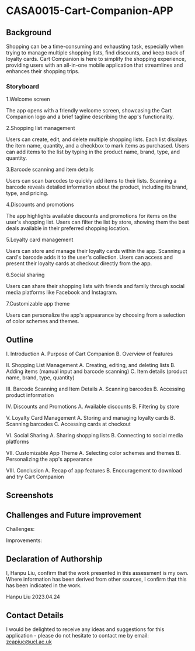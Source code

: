 # CASA0015-Cart-Companion-APP


## Background
Shopping can be a time-consuming and exhausting task, especially when trying to manage multiple shopping lists, find discounts, and keep track of loyalty cards. Cart Companion is here to simplify the shopping experience, providing users with an all-in-one mobile application that streamlines and enhances their shopping trips.


### Storyboard

1.Welcome screen

The app opens with a friendly welcome screen, showcasing the Cart Companion logo and a brief tagline describing the app's functionality.

2.Shopping list management

Users can create, edit, and delete multiple shopping lists.
Each list displays the item name, quantity, and a checkbox to mark items as purchased.
Users can add items to the list by typing in the product name, brand, type, and quantity.

3.Barcode scanning and item details

Users can scan barcodes to quickly add items to their lists.
Scanning a barcode reveals detailed information about the product, including its brand, type, and pricing.

4.Discounts and promotions

The app highlights available discounts and promotions for items on the user's shopping list.
Users can filter the list by store, showing them the best deals available in their preferred shopping location.

5.Loyalty card management

Users can store and manage their loyalty cards within the app.
Scanning a card's barcode adds it to the user's collection.
Users can access and present their loyalty cards at checkout directly from the app.

6.Social sharing

Users can share their shopping lists with friends and family through social media platforms like Facebook and Instagram.

7.Customizable app theme

Users can personalize the app's appearance by choosing from a selection of color schemes and themes.

## Outline
I. Introduction
A. Purpose of Cart Companion
B. Overview of features

II. Shopping List Management
A. Creating, editing, and deleting lists
B. Adding items (manual input and barcode scanning)
C. Item details (product name, brand, type, quantity)

III. Barcode Scanning and Item Details
A. Scanning barcodes
B. Accessing product information

IV. Discounts and Promotions
A. Available discounts
B. Filtering by store

V. Loyalty Card Management
A. Storing and managing loyalty cards
B. Scanning barcodes
C. Accessing cards at checkout

VI. Social Sharing
A. Sharing shopping lists
B. Connecting to social media platforms

VII. Customizable App Theme
A. Selecting color schemes and themes
B. Personalizing the app's appearance

VIII. Conclusion
A. Recap of app features
B. Encouragement to download and try Cart Companion


## Screenshots



## Challenges and Future improvement

Challenges:


Improvements:


## Declaration of Authorship

I, Hanpu Liu, confirm that the work presented in this assessment is my own. Where information has been derived from other sources, I confirm that this has been indicated in the work.


Hanpu Liu
2023.04.24

## Contact Details
I would be delighted to receive any ideas and suggestions for this application - please do not hesitate to contact me by email: zcapiuc@ucl.ac.uk


